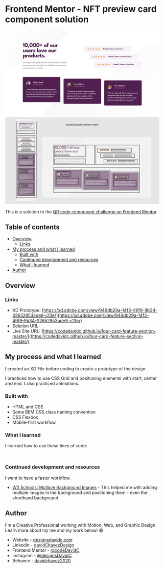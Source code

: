 # Frontend Mentor - NFT preview card component solution

![Web design layout of front end mentor QR Code Component Solution](./design/desktop-design.jpg)
![Web page design with drawn out box containers](./design/Container%20Outline.jpg)

This is a solution to the [QR code component challenge on Frontend Mentor](https://www.frontendmentor.io/challenges/).

## Table of contents

- [Overview](#overview)
  - [Links](#links)
- [My process and what I learned](#my-process-and-what-i-learned)
  - [Built with](#built-with)
  - [Continued development and resources](#continued-development-and-resources)
  - [What I learned](#what-i-learned)
- [Author](#author)


## Overview

### Links

- XD Prototype: [https://xd.adobe.com/view/946db29a-14f3-49f9-9b34-32652853ade9-c13e/](https://xd.adobe.com/view/946db29a-14f3-49f9-9b34-32652853ade9-c13e/)
- Solution URL: []()
- Live Site URL: [https://codedavidc.github.io/four-card-feature-section-master/](https://codedavidc.github.io/four-card-feature-section-master/)


## My process and what I learned

I created an XD File before coding to create a prototype of the design.

I practiced how to use CSS Grid and positioning elements with start, center and end. I also practiced animations.


### Built with

- HTML and CSS
- Some BEM CSS class naming convention
- CSS Flexbox
- Mobile-first workflow


### What I learned

I learned how to use these lines of code:

```html

```
```css

```


### Continued development and resources

I want to have a faster workflow.

- [W3 Schools: Multiple Background Images](https://www.w3schools.com/css/css3_backgrounds.asp) - This helped me with adding multiple images in the background and positioning them - even the shorthand background.


## Author

I'm a Creative Professional working with Motion, Web, and Graphic Design. 
Learn more about my me and my work below! 😀

- Website - [designsdavidc.com](https://www.designsdavidc.com)
- LinkedIn - [davidChavezDesign](https://www.linkedin.com/in/davidchavezdesign/)
- Frontend Mentor - [@codeDavidC](https://www.frontendmentor.io/profile/codeDavidC)
- Instagram - [@designsDavidC](https://www.instagram.com/designsdavidc/)
- Behance - [davidchavez2020](https://www.behance.net/davidchavez2020)
